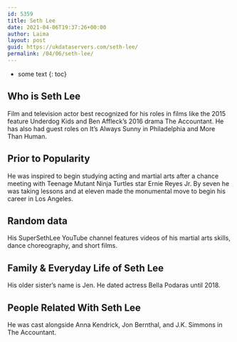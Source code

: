 ```yaml
---
id: 5359
title: Seth Lee
date: 2021-04-06T19:37:26+00:00
author: Laima
layout: post
guid: https://ukdataservers.com/seth-lee/
permalink: /04/06/seth-lee/
---
```


* some text
{: toc}


## Who is Seth Lee
                  
                  
                  
Film and television actor best recognized for his roles in films like the 2015 feature Underdog Kids and Ben Affleck&#8217;s 2016 drama The Accountant. He has also had guest roles on It&#8217;s Always Sunny in Philadelphia and More Than Human.
                  
              
            
              
            
                
                
                
## Prior to Popularity
                  
                  
                  
He was inspired to begin studying acting and martial arts after a chance meeting with Teenage Mutant Ninja Turtles star Ernie Reyes Jr. By seven he was taking lessons and at eleven made the monumental move to begin his career in Los Angeles.
                  
              
            
              
            
                
                
                
## Random data
                  
                  
                  
His SuperSethLee YouTube channel features videos of his martial arts skills, dance choreography, and short films.
                  
              
            
              
            
                
                
                
## Family & Everyday Life of Seth Lee
                  
                  
                  
His older sister&#8217;s name is Jen. He dated actress Bella Podaras until 2018. 
                  
              
            
              
            
                
                
                
## People Related With Seth Lee
                  
                  
                  
He was cast alongside Anna Kendrick, Jon Bernthal, and J.K. Simmons in The Accountant.
                  
              
            
              
            
                
              
            
              
              
            
            
              
            
          
          
          